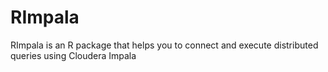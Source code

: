 RImpala
=======

RImpala is an R package that helps you to connect and execute distributed queries using Cloudera Impala
